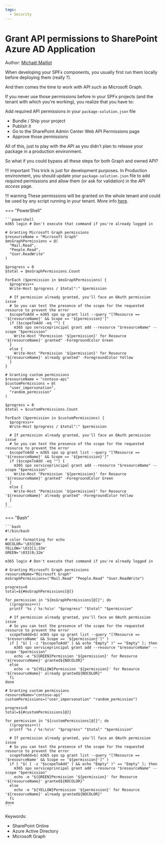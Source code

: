 ```yaml
---
tags:
  - Security
---
```


# Grant API permissions to SharePoint Azure AD Application

Author: [Michaël Maillot](https://michaelmaillot.github.io)

When developing your SPFx components, you usually first run them locally before deploying them (really ?).

And then comes the time to work with API such as Microsoft Graph.

If you never use those permissions before in your SPFx projects (and the tenant with which you're working), you realize that you have to:

Add required API permissions in your `package-solution.json` file

* Bundle / Ship your project
* Publish it
* Go to the SharePoint Admin Center Web API Permissions page
* Approve those permissions

All of this, just to play with the API as you didn't plan to release your package in a production environment.

So what if you could bypass all these steps for both Graph and owned API?

!!! important
    This trick is just for development purposes. In Production environment, you should update your `package-solution.json` file to add required permissions and allow them (or ask for validation) in the _API access_ page.

!!! warning
    These permissions will be granted on the whole tenant and could be used by any script running in your tenant. More info [here](https://docs.microsoft.com/en-us/sharepoint/dev/spfx/use-aadhttpclient#considerations).

=== "PowerShell"

    ```powershell
    m365 login # Don't execute that command if you're already logged in

    # Granting Microsoft Graph permissions
    $resourceName = "Microsoft Graph"
    $msGraphPermissions = @(
      "Mail.Read",
      "People.Read",
      "User.ReadWrite"
    )

    $progress = 0
    $total = $msGraphPermissions.Count

    ForEach ($permission in $msGraphPermissions) {
      $progress++
      Write-Host $progress / $total":" $permission
        
      # If permission already granted, you'll face an OAuth permission issue
      # So you can test the presence of the scope for the requested resource to prevent the error
      $scopeToAdd = m365 spo sp grant list --query "[?Resource == '${resourceName}' && Scope == '${permission}']"
      if ($scopeToAdd -eq "") {
        m365 spo serviceprincipal grant add --resource "$resourceName" --scope "$permission"
        Write-Host "Permission '${permission}' for Resource '${resourceName}' granted" -ForegroundColor Green
      }
      else {
        Write-Host "Permission '${permission}' for Resource '${resourceName}' already granted" -ForegroundColor Yellow 
      }
    }

    # Granting custom permissions
    $resourceName = "contoso-api"
    $customPermissions = @(
      "user_impersonation",
      "random_permission"
    )

    $progress = 0
    $total = $customPermissions.Count

    ForEach ($permission in $customPermissions) {
      $progress++
      Write-Host $progress / $total":" $permission

      # If permission already granted, you'll face an OAuth permission issue
      # So you can test the presence of the scope for the requested resource to prevent the error
      $scopeToAdd = m365 spo sp grant list --query "[?Resource == '${resourceName}' && Scope == '${permission}']"
      if ($scopeToAdd -eq "") {
        m365 spo serviceprincipal grant add --resource "$resourceName" --scope "$permission"
        Write-Host "Permission '${permission}' for Resource '${resourceName}' granted" -ForegroundColor Green
      }
      else {
        Write-Host "Permission '${permission}' for Resource '${resourceName}' already granted" -ForegroundColor Yellow 
      }
    }
    ```

=== "Bash"

    ```bash
    #!/bin/bash

    # color formatting for echo
    NOCOLOR='\033[0m'
    YELLOW='\033[1;33m'
    GREEN='\033[0;32m'

    m365 login # Don't execute that command if you're already logged in

    # Granting Microsoft Graph permissions
    resourceName="Microsoft Graph"
    msGraphPermissions=("Mail.Read" "People.Read" "User.ReadWrite")

    progress=0
    total=${#msGraphPermissions[@]}

    for permission in "${msGraphPermissions[@]}"; do
      ((progress++))
      printf '%s / %s:%s\n' "$progress" "$total" "$permission"

      # If permission already granted, you'll face an OAuth permission issue
      # So you can test the presence of the scope for the requested resource to prevent the error
      scopeToAdd=$( m365 spo sp grant list --query "[?Resource == '$resourceName' && Scope == '${permission}']" )
      if [ "$( [ -z "$scopeToAdd" ] && echo "Empty" )" == "Empty" ]; then
        m365 spo serviceprincipal grant add --resource "$resourceName" --scope "$permission"
        echo -e "${GREEN}Permission '${permission}' for Resource '${resourceName}' granted${NOCOLOR}"
      else
        echo -e "${YELLOW}Permission '${permission}' for Resource '${resourceName}' already granted${NOCOLOR}"
      fi
    done

    # Granting custom permissions
    resourceName="contoso-api"
    customPermissions=("user_impersonation" "random_permission")

    progress=0
    total=${#customPermissions[@]}

    for permission in "${customPermissions[@]}"; do
      ((progress++))
      printf '%s / %s:%s\n' "$progress" "$total" "$permission"
      
      # If permission already granted, you'll face an OAuth permission issue
      # So you can test the presence of the scope for the requested resource to prevent the error
      scopeToAdd=$( m365 spo sp grant list --query "[?Resource == '$resourceName' && Scope == '${permission}']" )
      if [ "$( [ -z "$scopeToAdd" ] && echo "Empty" )" == "Empty" ]; then
        m365 spo serviceprincipal grant add --resource "$resourceName" --scope "$permission"
        echo -e "${GREEN}Permission '${permission}' for Resource '${resourceName}' granted${NOCOLOR}"
      else
        echo -e "${YELLOW}Permission '${permission}' for Resource '${resourceName}' already granted${NOCOLOR}"
      fi
    done
    ```

Keywords:

* SharePoint Online
* Azure Active Directory
* Microsoft Graph
